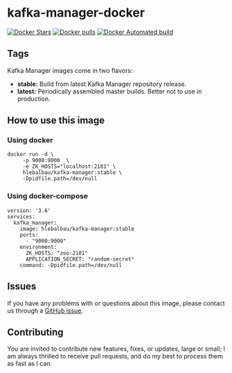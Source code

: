 
# kafka-manager-docker
 [![Docker Stars](https://img.shields.io/docker/stars/hlebalbau/kafka-manager.svg?style=flat-square)](https://registry.hub.docker.com/v2/repositories/hlebalbau/kafka-manager/)
 [![Docker pulls](https://img.shields.io/docker/pulls/hlebalbau/kafka-manager.svg?style=flat-square)](https://registry.hub.docker.com/v2/repositories/hlebalbau/kafka-manager/)
[![Docker Automated build](https://img.shields.io/docker/automated/hlebalbau/kafka-manager.svg?maxAge=31536000&style=flat-square)](https://github.com/hlebalbau/kafka-manager/)

## Tags
Kafka Manager images come in two flavors:

- **stable:** Build from latest Kafka Manager repository release.
- **latest:** Periodically assembled master builds. Better not to use in production.

## How to use this image
### Using docker
```
docker run -d \
     -p 9000:9000  \
     -e ZK_HOSTS="localhost:2181" \
     hlebalbau/kafka-manager:stable \
     -Dpidfile.path=/dev/null
```     

### Using docker-compose
```
version: '3.6'
services:
  kafka_manager:
    image: hlebalbau/kafka-manager:stable
    ports:
      - "9000:9000"
    environment:
      ZK_HOSTS: "zoo:2181"
      APPLICATION_SECRET: "random-secret"
    command: -Dpidfile.path=/dev/null
```

## Issues

If you have any problems with or questions about this image, please contact us
through a [GitHub issue](https://github.com/hleb-albau/kafka-manager-docker/issues).

## Contributing

You are invited to contribute new features, fixes, or updates, large or small;
I am always thrilled to receive pull requests, and do my best to process them
as fast as I can.

